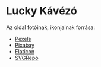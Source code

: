 # Lucky Kávézó

Az oldal fotóinak, ikonjainak forrása:

* [Pexels]( https://www.pexels.com/hu-hu)
* [Pixabay](https://pixabay.com/hu/9)
* [Flaticon](https://www.flaticon.com/)
* [SVGRepo](https://www.svgrepo.com/)